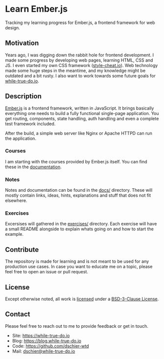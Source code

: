 # Learn Ember.js

Tracking my learning progress for Ember.js, a frontend framework for web design.

## Motivation

Years ago, I was digging down the rabbit hole for frontend development. I made
some progress by developing web pages, learning HTML, CSS and JS. I even started
my own CSS framework ([style-cheat.io](https://style-cheat.io)). Web technology
made some huge steps in the meantime, and my knowledge might be outdated and
a bit rusty. I also want to work towards some future goals for
[while-true-do.io](https://while-true-do.io).

## Description

[Ember.js](https://emberjs.com) is a frontend framework, written in JavaScript.
It brings basically everything one needs to build a fully functional single-page
application. You get routing, components, state handling, auth handling and even
a complete test framework included.

After the build, a simple web server like Nginx or Apache HTTPD can run the
application.

### Courses

I am starting with the courses provided by Ember.js itself. You can find these
in the
[documentation](https://guides.emberjs.com/release/getting-started/quick-start/).


### Notes

Notes and documentation can be found in the [docs/](docs/) directory. These will
mostly contain links, ideas, hints, explanations and stuff that does not fit
elsewhere.

### Exercises

Excersises will gathered in the [exercises/](exercises/) directory. Each
exercise will have a small README alongside to explain whats going on and how
to start the example.

## Contribute

The repository is made for learning and is not meant to be used for any
production use cases. In case you want to educate me on a topic, please feel
free to open an issue or pull request.

## License

Except otherwise noted, all work is [licensed](LICENSE) under a
[BSD-3-Clause License](https://opensource.org/licenses/BSD-3-Clause).

## Contact

Please feel free to reach out to me to provide feedback or get in touch.

- Site: <https://while-true-do.io>
- Blog: <https://blog.while-true-do.io>
- Code: <https://github.com/dschier-wtd>
- Mail: [dschier@while-true-do.io](mailto:dschier@while-true-do.io)
